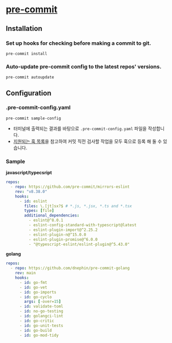 # [pre-commit](https://pre-commit.com/#installation)
## Installation
### Set up hooks for checking before making a commit to git.
```shell
pre-commit install
```

### Auto-update pre-commit config to the latest repos' versions.
```
pre-commit autoupdate
```

## Configuration
### .pre-commit-config.yaml
```shell
pre-commit sample-config
```
- 터미널에 출력되는 결과를 바탕으로 `.pre-commit-config.yaml` 파일을 작성합니다.
- [지원되는 훅 목록](https://pre-commit.com/hooks.html)을 참고하여 커밋 직전 검사할 작업을 모두 훅으로 등록 해 둘 수 있습니다.

### Sample
**javascript/typecsript**
```yaml
repos:
  - repo: https://github.com/pre-commit/mirrors-eslint
    rev: "v8.38.0"
    hooks:
      - id: eslint
        files: \.[jt]sx?$ # *.js, *.jsx, *.ts and *.tsx
        types: [file]
        additional_dependencies:
          - eslint@^8.0.1
          - eslint-config-standard-with-typescript@latest
          - eslint-plugin-import@^2.25.2
          - eslint-plugin-n@^15.0.0
          - eslint-plugin-promise@^6.0.0
          - "@typescript-eslint/eslint-plugin@^5.43.0"
```

**golang**
```yaml
repos:
  - repo: https://github.com/dnephin/pre-commit-golang
    rev: main
    hooks:
      - id: go-fmt
      - id: go-vet
      - id: go-imports
      - id: go-cyclo
        args: [-over=15]
      - id: validate-toml
      - id: no-go-testing
      - id: golangci-lint
      - id: go-critic
      - id: go-unit-tests
      - id: go-build
      - id: go-mod-tidy
```